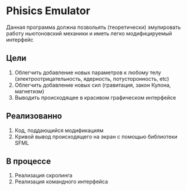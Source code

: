 # Phisics Emulator

Данная программа должна позвольять (теоретически) эмулировать
работу ньютоновский механики и иметь легко модифицируемый интерфейс

## Цели
1. Облегчить добавление новых параметров к любому телу (электроотрицательность,
ядерность, потусторонность, etc)
2. Облегчить добавление новых сил (гравитация, закон Кулона, магнетизм)
3. Выводить происходящее в красивом графическом интерфейсе

## Реализованно
1. Код, поддающийся модификациям
2. Кривой вывод происходящего на экран с помощью библиотеки SFML

## В процессе
1. Реализация скролинга
2. Реализация командного интерфейса

